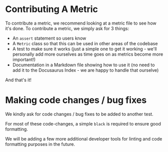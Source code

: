 # Contributing A Metric

To contribute a metric, we recommend looking at a metric file to see how it's done. To contribute a metric, we simply ask for 3 things:

- An `assert` statement so users know
- A `Metric` class so that this can be used in other areas of the codebase
- A test to make sure it works (just a simple one to get it working - we'll personally add more ourselves as time goes on as metrics become more important!)
- Documentation in a Markdown file showing how to use it (no need to add it to the Docusaurus Index - we are happy to handle that ourselve)

And that's it!

# Making code changes / bug fixes

We kindly ask for code changes / bug fixes to be added to another test.

For most of these code-changes, a simple `black` is required to ensure good formatting.

We will be adding a few more additional developer tools for linting and code formatting purposes in the future.
